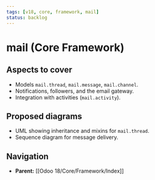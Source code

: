 ```yaml
---
tags: [v18, core, framework, mail]
status: backlog
---
```

# mail (Core Framework)

## Aspects to cover
- Models `mail.thread`, `mail.message`, `mail.channel`.
- Notifications, followers, and the email gateway.
- Integration with activities (`mail.activity`).

## Proposed diagrams
- UML showing inheritance and mixins for `mail.thread`.
- Sequence diagram for message delivery.






## Navigation
- **Parent:** [[Odoo 18/Core/Framework/Index]]
